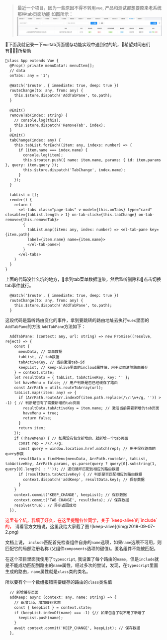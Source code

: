 > 最近一个项目，因为一些原因不得不转用`vue`, 产品和测试都想要原来老系统那种tab页面功能
如图所示：
![tab](/img/2018-09-07-1.png)

下面我就记录一下`vue`tab页面缓存功能实现中遇到过的坑，希望对同志们有所帮助

```
class App extends Vue {
  @Prop() private menuData!: menuItem[];
  // data
  onTabs: any = '1';

  @Watch('$route', { immediate: true, deep: true })
  routeChange(to: any, from: any) {
    this.$store.dispatch('AddTabPane', to.path);
  }

  @Emit()
  removeTab(index: string) {
    // console.log(this);
    this.$store.dispatch('RemoveTab', index);
  }
  @Emit()
  tabChange(index: any) {
    this.tabList.forEach((item: any, indexs: number) => {
      if (item.name === index.name) {
        console.log(item);
        this.$router.push({ name: item.name, params: { id: item.params }, query: item.query });
        this.$store.dispatch('TabChange', index.name);
      }
    });
  }

  tabList = [];
  render() {
    return (
      <el-tabs class="page-tabs" v-model={this.onTabs} type="card" closable={tabList.length > 1} on-tab-click={this.tabChange} on-tab-remove={this.removeTab}>
        {
          tabList.map((item: any, index: number) => <el-tab-pane key={item.path}
          label={item.name} name={item.name}>
          </el-tab-pane>)
        }
      </el-tabs>
    )
  }
}
```

上面的代码没什么坑的地方，拿到tab菜单数据渲染，然后监听删除和点击切换tab事件就行。
```
  @Watch('$route', { immediate: true, deep: true })
  routeChange(to: any, from: any) {
    this.$store.dispatch('AddTabPane', to.path);
  }
```
这段代码是监听路由变化的事件，拿到要跳转的路由地址去执行`vuex`里面的`AddTabPane`的方法
`AddTabPane`方法如下：
```
  AddTabPane: (context: any, url: string) => new Promise((resolve, reject) => {
    const {
      menuData, // 菜单数据
      tabList, // tab数据 
      tabActiveKey, // 当前激活tab-id
      keepList, // keep-alive里面的incloud属性值，用于动态清除路由缓存
    } = context.state;
    let resultData = { tabList, tabActiveKey, key: '' };
    let haveMenu = false; // 用户判断是否已经缓存了路由
    const ArrPath = utils.routeToArray(url);
    tabList.map((item: any) => {
      if (ArrPath.routeArr.indexOf(item.path.replace(/\/:\w+/g, '')) > -1) { // 判断是否有了需要新增的tab页面
        resultData.tabActiveKey = item.name; // 激活当前需要新增的tab页面
        haveMenu = true; 
        return false;
      }
      return item;
    });
    if (!haveMenu) { // 如果没有包含新增的，就新增一个tab页面
      const rep = /\?.+/g;
      const query = window.location.href.match(rep); // 用于保存路由的query参数
      resultData = findMenu(menuData, ArrPath.routeArr, tabList, tabActiveKey, ArrPath.params, qs.parse(query ? query[0].substring(1, query[0].length) : '')); // 递归循环匹配到相应的路由数据
      if (resultData.tabActiveKey) { // 判断是否匹配相应的路由数据
        context.dispatch('addKeep', resultData.key); // 保存数据
      }
    }
    context.commit('KEEP_CHANGE', keepList); // 保存数据
    context.commit('TAB_CHANGE', resultData); // 保存数据
    resolve(true); // 异步返回成功
  }),
```

<span style="color: red">
  这里有个坑，我填了好久，在这里提醒各位同学，关于 `keep-alive`的`include`的，
</span>
请看官方文档说，这里我给大家截了图
![keep-alive](/img/2018-09-07-2.png)

文档上说， `include`匹配首先检查组件自身的`name`选项，如果`name`选项不可用，则匹配它的局部注册名称 (父组件`components`选项的键值)。匿名组件不能被匹配。

在这个项目里面我使用了`typescript`, 我设置了每个路由的`name`，但是`include`就是不能成功匹配到路由的`name`属性，经过多次的尝试，发现，在`typescript`里面生成的路由，`name`属性就是`class`类的类名。

所以要有个一个数组报错需要缓存的路由的`class`类名值
```
  // 新增缓存页面
  addKeep: async (context: any, name: string) => {
    // 新增tab，增加缓存状态
    const { keepList } = context.state;
    if (keepList.indexOf(name) === -1) {// 如果包含了就不用了新增了
      keepList.push(name);
    }
    await context.commit('KEEP_CHANGE', keepList); // 保存数据
  },
```